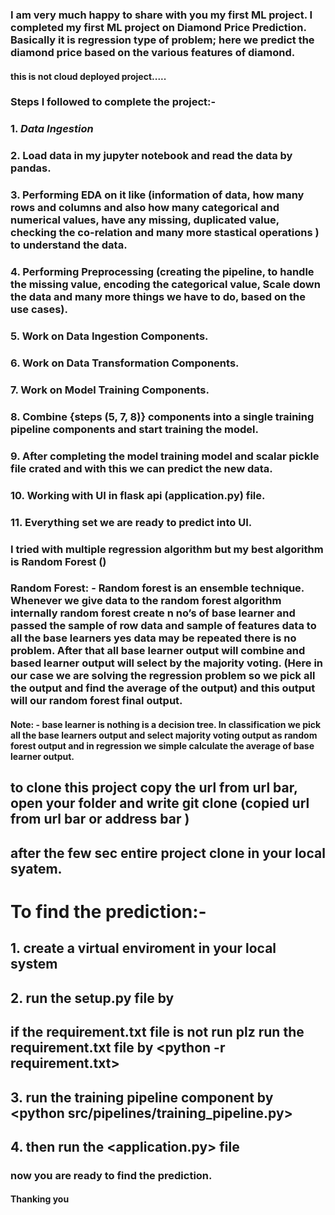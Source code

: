 ### I am very much happy to share with you my first ML project.  I completed my first ML project on Diamond Price Prediction. Basically it is regression type of problem; here we predict the diamond price based on the various features of diamond. 

#### this is not cloud deployed project..... 

### Steps I followed to complete the project:- 
### 1.	*Data Ingestion*
### 2.	Load data in my jupyter notebook and read the data by pandas.
### 3.	Performing EDA on it like (information of data, how many rows and columns and also how many categorical and numerical values, have any missing, duplicated value, checking the co-relation and many more stastical operations ) to understand the data.
### 4.	Performing Preprocessing (creating the pipeline, to handle the missing value, encoding the categorical value, Scale down the data and many more things we have to do, based on the use cases).
### 5.	Work on Data Ingestion Components.
### 6.	Work on Data Transformation Components.
### 7.	Work on Model Training Components.
### 8.	Combine {steps (5, 7, 8)} components into a single training pipeline components  and start training the model. 
### 9.	After completing the model training model and scalar pickle file crated and with this we can predict the new data. 
### 10.	Working with UI in flask api (application.py) file.
### 11.	Everything set we are ready to predict into UI.

### I tried with multiple regression algorithm but my best algorithm is Random Forest ()

### Random Forest: - Random forest is an ensemble technique. Whenever we give data to the random forest algorithm internally random forest create n no’s of base learner and passed the sample of row data and sample of features data to all the base learners yes data may be repeated there is no problem. After that all base learner output will combine and based learner output will select by the majority voting. (Here in our case we are solving the regression problem so we pick all the output and find the average of the output) and this output will our random forest final output.

#### Note: - base learner is nothing is a decision tree. In classification we pick all the base learners output and select majority voting output as random forest output and in regression we simple calculate the average of base learner output. 

## to clone this project copy the url from url bar, open your folder and write git clone <paste url> (copied url from url bar or address bar )
## after the few sec entire project clone in your local syatem.

# To find the prediction:- 
## 1. create a virtual enviroment in your local system 
## 2. run the setup.py file  by <python setup.py install>
## if the requirement.txt file is not run plz run the requirement.txt file by <python -r requirement.txt>
## 3. run the training pipeline component by <python src/pipelines/training_pipeline.py>
## 4. then run the <application.py> file 
### now you are ready to find the prediction. 

#### Thanking you 
